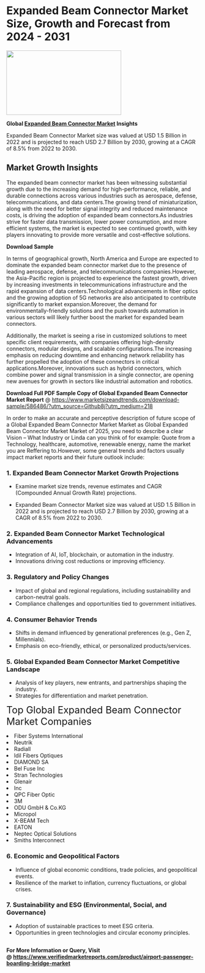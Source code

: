 <H1>Expanded Beam Connector Market Size, Growth and Forecast from 2024 - 2031</H1><img class="aligncenter size-medium wp-image-584254" src="https://thirdeyenews.in/wp-content/uploads/2024/09/Global-Market-Research-300x168.jpeg" alt="" width="300" height="168" /><p><strong>Global&nbsp;<a href="https://www.marketsizeandtrends.com/download-sample/586486/?utm_source=Github8j?utm_medium=218">Expanded Beam Connector Market</a> Insights</strong></p><p>Expanded Beam Connector Market size was valued at USD 1.5 Billion in 2022 and is projected to reach USD 2.7 Billion by 2030, growing at a CAGR of 8.5% from 2022 to 2030.</p><p><h2>Market Growth Insights</h2> <p>The expanded beam connector market has been witnessing substantial growth due to the increasing demand for high-performance, reliable, and durable connections across various industries such as aerospace, defense, telecommunications, and data centers.The growing trend of miniaturization, along with the need for better signal integrity and reduced maintenance costs, is driving the adoption of expanded beam connectors.As industries strive for faster data transmission, lower power consumption, and more efficient systems, the market is expected to see continued growth, with key players innovating to provide more versatile and cost-effective solutions.</p> <p><strong>Download Sample</strong></p> <p>In terms of geographical growth, North America and Europe are expected to dominate the expanded beam connector market due to the presence of leading aerospace, defense, and telecommunications companies.However, the Asia-Pacific region is projected to experience the fastest growth, driven by increasing investments in telecommunications infrastructure and the rapid expansion of data centers.Technological advancements in fiber optics and the growing adoption of 5G networks are also anticipated to contribute significantly to market expansion.Moreover, the demand for environmentally-friendly solutions and the push towards automation in various sectors will likely further boost the market for expanded beam connectors.</p> <p>Additionally, the market is seeing a rise in customized solutions to meet specific client requirements, with companies offering high-density connectors, modular designs, and scalable configurations.The increasing emphasis on reducing downtime and enhancing network reliability has further propelled the adoption of these connectors in critical applications.Moreover, innovations such as hybrid connectors, which combine power and signal transmission in a single connector, are opening new avenues for growth in sectors like industrial automation and robotics.</p> <p><span class=""><strong>Download Full PDF Sample Copy of Global Expanded Beam Connector Market Report</strong> @ <a href="https://www.marketsizeandtrends.com/download-sample/586486/?utm_source=Github8j?utm_medium=218" target="_blank">https://www.marketsizeandtrends.com/download-sample/586486/?utm_source=Github8j?utm_medium=218</a></span></p><p>In order to make an accurate and perceptive description of future scope of a Global&nbsp;Expanded Beam Connector Market Market as Global&nbsp;Expanded Beam Connector Market Market of 2025, you need to describe a clear Vision &ndash; What Industry or Linda can you think of for example: Quote from a Technology, healthcare, automotive, renewable energy, name the market you are Reffering to.However, some general trends and factors usually impact market reports and their future outlook include:</p><h3>1.&nbsp;<strong>Expanded Beam Connector Market Growth Projections</strong></h3><ul><li>Examine market size trends, revenue estimates and CAGR (Compounded Annual Growth Rate) projections.</li><li><p>Expanded Beam Connector Market size was valued at USD 1.5 Billion in 2022 and is projected to reach USD 2.7 Billion by 2030, growing at a CAGR of 8.5% from 2022 to 2030.</p></li></ul><h3>2.&nbsp;<strong>Expanded Beam Connector Market Technological Advancements</strong></h3><ul><li>Integration of AI, IoT, blockchain, or automation in the industry.</li><li>Innovations driving cost reductions or improving efficiency.</li></ul><h3>3.&nbsp;<strong>Regulatory and Policy Changes</strong></h3><ul><li>Impact of global and regional regulations, including sustainability and carbon-neutral goals.</li><li>Compliance challenges and opportunities tied to government initiatives.</li></ul><h3>4.&nbsp;<strong>Consumer Behavior Trends</strong></h3><ul><li>Shifts in demand influenced by generational preferences (e.g., Gen Z, Millennials).</li><li>Emphasis on eco-friendly, ethical, or personalized products/services.</li></ul><h3>5.&nbsp;<strong>Global Expanded Beam Connector Market Competitive Landscape</strong></h3><ul><li>Analysis of key players, new entrants, and partnerships shaping the industry.</li><li>Strategies for differentiation and market penetration.</li></ul><p data-pm-slice="1 1 []"><span style="color: inherit; font-family: inherit; font-size: 25px;">Top Global Expanded Beam Connector Market Companies</span></p><div class="" data-test-id=""><p><li>Fiber Systems International</li><li> Neutrik</li><li> Radiall</li><li> ldil Fibers Optiques</li><li> DIAMOND SA</li><li> Bel Fuse Inc</li><li> Stran Technologies</li><li> Glenair</li><li> Inc</li><li> QPC Fiber Optic</li><li> 3M</li><li> ODU GmbH & Co.KG</li><li> Micropol</li><li> X-BEAM Tech</li><li> EATON</li><li> Neptec Optical Solutions</li><li> Smiths Interconnect</li></p></div><h3>6.&nbsp;<strong>Economic and Geopolitical Factors</strong></h3><ul><li>Influence of global economic conditions, trade policies, and geopolitical events.</li><li>Resilience of the market to inflation, currency fluctuations, or global crises.</li></ul><h3>7.&nbsp;<strong>Sustainability and ESG (Environmental, Social, and Governance)</strong></h3><ul><li>Adoption of sustainable practices to meet ESG criteria.</li><li>Opportunities in green technologies and circular economy principles.</li></ul><h2><strong style="font-size: 14px;">For More Information or Query, Visit @&nbsp;</strong><a style="background-color: #ffffff; font-size: 14px;" href="https://www.marketsizeandtrends.com/report/expanded-beam-connector-market/" target="_blank">https://www.verifiedmarketreports.com/product/airport-passenger-boarding-bridge-market</a></h2>